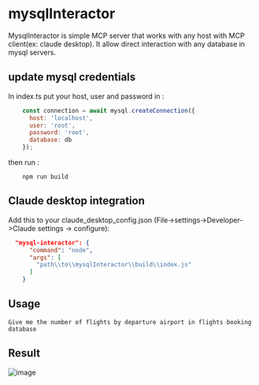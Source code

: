 # mysqlInteractor
MysqlInteractor is simple MCP server that works with any host with MCP client(ex: claude desktop). It allow direct interaction with any database in mysql servers.

## update  mysql credentials ##

In index.ts put your host, user and password in :

```js
    const connection = await mysql.createConnection({
      host: 'localhost',
      user: 'root',
      password: 'root',
      database: db
    });
```
then run :

```text
    npm run build
```

## Claude desktop integration ##
Add this to your claude_desktop_config.json (File->settings->Developer->Claude settings -> configure):

```json
  "mysql-interactor": {
      "command": "node",
      "args": [
        "path\\to\\mysqlInteractor\\build\\index.js"
      ]
    }
```

## Usage ## 
```text
Give me the number of flights by departure airport in flights booking database
```

## Result ##
![image](https://github.com/user-attachments/assets/32ff18f8-8838-49f3-b568-5f86a9856feb)

